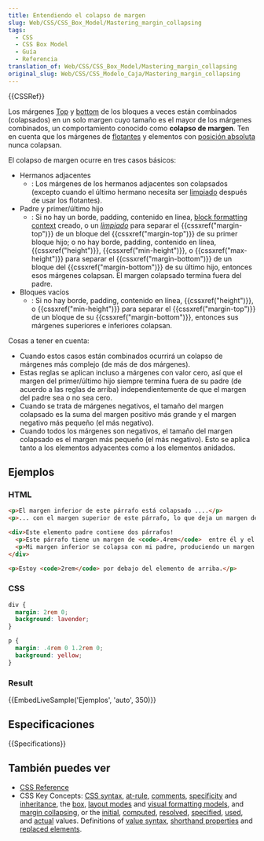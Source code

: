 ```yaml
---
title: Entendiendo el colapso de margen
slug: Web/CSS/CSS_Box_Model/Mastering_margin_collapsing
tags:
  - CSS
  - CSS Box Model
  - Guía
  - Referencia
translation_of: Web/CSS/CSS_Box_Model/Mastering_margin_collapsing
original_slug: Web/CSS/CSS_Modelo_Caja/Mastering_margin_collapsing
---
```


{{CSSRef}}

Los márgenes [Top](/es/docs/Web/CSS/margin-top) y [bottom](/es/docs/Web/CSS/margin-bottom) de los bloques a veces están combinados (colapsados) en un solo margen cuyo tamaño es el mayor de los márgenes combinados, un comportamiento conocido como **colapso de margen**. Ten en cuenta que los márgenes de [flotantes](/es/docs/Web/CSS/float) y elementos con [posición absoluta](/es/docs/Web/CSS/position) nunca colapsan.

El colapso de margen ocurre en tres casos básicos:

- Hermanos adjacentes
  - : Los márgenes de los hermanos adjacentes son colapsados (excepto cuando el último hermano necesita ser [limpiado](/es/docs/Web/CSS/clear) después de usar los flotantes).
- Padre y primer/último hijo
  - : Si no hay un borde, padding, contenido en línea, [block formatting context](/es/docs/Web/Guide/CSS/Block_formatting_context) creado, o un _[limpiado](/es/docs/Web/CSS/clear)_ para separar el {{cssxref("margin-top")}} de un bloque del {{cssxref("margin-top")}} de su primer bloque hijo; o no hay borde, padding, contenido en línea, {{cssxref("height")}}, {{cssxref("min-height")}}, o {{cssxref("max-height")}} para separar el {{cssxref("margin-bottom")}} de un bloque del {{cssxref("margin-bottom")}} de su último hijo, entonces esos márgenes colapsan. El margen colapsado termina fuera del padre.
- Bloques vacíos
  - : Si no hay borde, padding, contenido en línea, {{cssxref("height")}}, o {{cssxref("min-height")}} para separar el {{cssxref("margin-top")}} de un bloque de su {{cssxref("margin-bottom")}}, entonces sus márgenes superiores e inferiores colapsan.

Cosas a tener en cuenta:

- Cuando estos casos están combinados ocurrirá un colapso de márgenes más complejo (de más de dos márgenes).
- Estas reglas se aplican incluso a márgenes con valor cero, así que el margen del primer/último hijo siempre termina fuera de su padre (de acuerdo a las reglas de arriba) independientemente de que el margen del padre sea o no sea cero.
- Cuando se trata de márgenes negativos, el tamaño del margen colapsado es la suma del margen positivo más grande y el margen negativo más pequeño (el más negativo).
- Cuando todos los márgenes son negativos, el tamaño del margen colapsado es el margen más pequeño (el más negativo). Esto se aplica tanto a los elementos adyacentes como a los elementos anidados.

## Ejemplos

### HTML

```html
<p>El margen inferior de este párrafo está colapsado ....</p>
<p>... con el margen superior de este párrafo, lo que deja un margen de<code>1.2rem</code> entre ellos.</p>

<div>Este elemento padre contiene dos párrafos!
  <p>Este párrafo tiene un margen de <code>.4rem</code>  entre él y el texto anterior.</p>
  <p>Mi margen inferior se colapsa con mi padre, produciendo un margen inferior de <code>2rem</code>.</p>
</div>

<p>Estoy <code>2rem</code> por debajo del elemento de arriba.</p>
```

### CSS

```css
div {
  margin: 2rem 0;
  background: lavender;
}

p {
  margin: .4rem 0 1.2rem 0;
  background: yellow;
}
```

### Result

{{EmbedLiveSample('Ejemplos', 'auto', 350)}}

## Especificaciones

{{Specifications}}

## También puedes ver

- [CSS Reference](/es/docs/Web/CSS/Referencia_CSS)
- CSS Key Concepts: [CSS syntax](/es/docs/Web/CSS/Syntax), [at-rule](/es/docs/Web/CSS/At-rule), [comments](/es/docs/Web/CSS/Comments), [specificity](/es/docs/Web/CSS/Specificity) and [inheritance](/es/docs/Web/CSS/inheritance), the [box](/es/docs/Web/CSS/CSS_Box_Model/Introduction_to_the_CSS_box_model), [layout modes](/es/docs/Web/CSS/Layout_mode) and [visual formatting models](/es/docs/Web/CSS/Visual_formatting_model), and [margin collapsing](/es/docs/Web/CSS/CSS_Box_Model/Mastering_margin_collapsing), or the [initial](/es/docs/Web/CSS/initial_value), [computed](/es/docs/Web/CSS/computed_value), [resolved](/es/docs/Web/CSS/resolved_value), [specified](/es/docs/Web/CSS/specified_value), [used](/es/docs/Web/CSS/used_value), and [actual](/es/docs/Web/CSS/actual_value) values. Definitions of [value syntax](/es/docs/Web/CSS/Value_definition_syntax), [shorthand properties](/es/docs/Web/CSS/Shorthand_properties) and [replaced elements](/es/docs/Web/CSS/Replaced_element).
